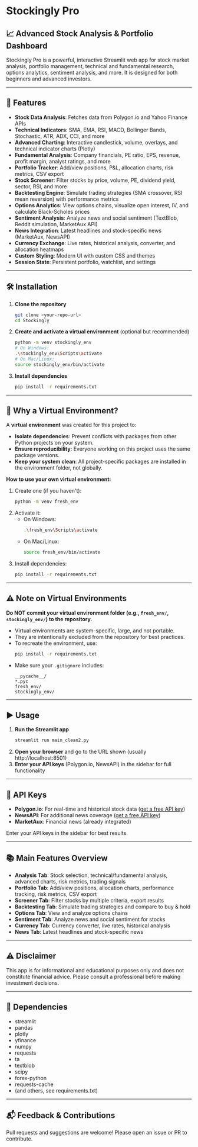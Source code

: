 # Stockingly Pro

## 📈 Advanced Stock Analysis & Portfolio Dashboard

Stockingly Pro is a powerful, interactive Streamlit web app for stock market analysis, portfolio management, technical and fundamental research, options analytics, sentiment analysis, and more. It is designed for both beginners and advanced investors.

---

## 🚀 Features

- **Stock Data Analysis**: Fetches data from Polygon.io and Yahoo Finance APIs
- **Technical Indicators**: SMA, EMA, RSI, MACD, Bollinger Bands, Stochastic, ATR, ADX, CCI, and more
- **Advanced Charting**: Interactive candlestick, volume, overlays, and technical indicator charts (Plotly)
- **Fundamental Analysis**: Company financials, PE ratio, EPS, revenue, profit margin, analyst ratings, and more
- **Portfolio Tracker**: Add/view positions, P&L, allocation charts, risk metrics, CSV export
- **Stock Screener**: Filter stocks by price, volume, PE, dividend yield, sector, RSI, and more
- **Backtesting Engine**: Simulate trading strategies (SMA crossover, RSI mean reversion) with performance metrics
- **Options Analytics**: View options chains, visualize open interest, IV, and calculate Black-Scholes prices
- **Sentiment Analysis**: Analyze news and social sentiment (TextBlob, Reddit simulation, MarketAux API)
- **News Integration**: Latest headlines and stock-specific news (MarketAux, NewsAPI)
- **Currency Exchange**: Live rates, historical analysis, converter, and allocation heatmaps
- **Custom Styling**: Modern UI with custom CSS and themes
- **Session State**: Persistent portfolio, watchlist, and settings

---

## 🛠️ Installation

1. **Clone the repository**
   ```bash
   git clone <your-repo-url>
   cd Stockingly
   ```
2. **Create and activate a virtual environment** (optional but recommended)
   ```bash
   python -m venv stockingly_env
   # On Windows:
   .\stockingly_env\Scripts\activate
   # On Mac/Linux:
   source stockingly_env/bin/activate
   ```
3. **Install dependencies**
   ```bash
   pip install -r requirements.txt
   ```

---

## 🧪 Why a Virtual Environment?

A **virtual environment** was created for this project to:
- **Isolate dependencies**: Prevent conflicts with packages from other Python projects on your system.
- **Ensure reproducibility**: Everyone working on this project uses the same package versions.
- **Keep your system clean**: All project-specific packages are installed in the environment folder, not globally.

**How to use your own virtual environment:**
1. Create one (if you haven't):
   ```bash
   python -m venv fresh_env
   ```
2. Activate it:
   - On Windows:
     ```bash
     .\fresh_env\Scripts\activate
     ```
   - On Mac/Linux:
     ```bash
     source fresh_env/bin/activate
     ```
3. Install dependencies:
   ```bash
   pip install -r requirements.txt
   ```

---

## ⚠️ Note on Virtual Environments

**Do NOT commit your virtual environment folder (e.g., `fresh_env/`, `stockingly_env/`) to the repository.**

- Virtual environments are system-specific, large, and not portable.
- They are intentionally excluded from the repository for best practices.
- To recreate the environment, use:
  ```bash
  pip install -r requirements.txt
  ```
- Make sure your `.gitignore` includes:
  ```
  __pycache__/
  *.pyc
  fresh_env/
  stockingly_env/
  ```

---

## ▶️ Usage

1. **Run the Streamlit app**
   ```bash
   streamlit run main_clean2.py
   ```
2. **Open your browser** and go to the URL shown (usually http://localhost:8501)
3. **Enter your API keys** (Polygon.io, NewsAPI) in the sidebar for full functionality

---

## 🔑 API Keys
- **Polygon.io**: For real-time and historical stock data ([get a free API key](https://polygon.io/))
- **NewsAPI**: For additional news coverage ([get a free API key](https://newsapi.org/))
- **MarketAux**: Financial news (already integrated)

Enter your API keys in the sidebar for best results.

---

## 📚 Main Features Overview

- **Analysis Tab**: Stock selection, technical/fundamental analysis, advanced charts, risk metrics, trading signals
- **Portfolio Tab**: Add/view positions, allocation charts, performance tracking, risk metrics, CSV export
- **Screener Tab**: Filter stocks by multiple criteria, export results
- **Backtesting Tab**: Simulate trading strategies and compare to buy & hold
- **Options Tab**: View and analyze options chains
- **Sentiment Tab**: Analyze news and social sentiment for stocks
- **Currency Tab**: Currency converter, live rates, historical analysis
- **News Tab**: Latest headlines and stock-specific news

---

## ⚠️ Disclaimer
This app is for informational and educational purposes only and does not constitute financial advice. Please consult a professional before making investment decisions.

---

## 🧩 Dependencies
- streamlit
- pandas
- plotly
- yfinance
- numpy
- requests
- ta
- textblob
- scipy
- forex-python
- requests-cache
- (and others, see requirements.txt)

---

## 📬 Feedback & Contributions
Pull requests and suggestions are welcome! Please open an issue or PR to contribute. 
